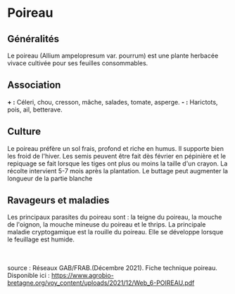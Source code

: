 # Poireau

## Généralités  

Le poireau (Allium ampelopresum var. pourrum) est une plante herbacée vivace cultivée pour ses feuilles consommables.

## Association  

**+ :**   Céleri, chou, cresson, mâche, salades, tomate, asperge.
**- :**  Harictots, pois, ail, betterave.

## Culture  

Le poireau préfère un sol frais, profond et riche en humus. Il supporte bien les froid de l'hiver. Les semis peuvent être fait dès février en pépinière et le repiquage se fait lorsque les tiges ont plus ou moins la taille d'un crayon. La récolte intervient 5-7 mois après la plantation. Le buttage peut augmenter la longueur de la partie blanche


## Ravageurs et maladies  

Les principaux parasites du poireau sont : la teigne du poireau, la mouche de l'oignon, la mouche mineuse du poireau et le thrips. 
La principale maladie cryptogamique est la rouille du poireau. Elle se développe lorsque le feuillage est humide.
<br>  
<br>
      
source : Réseaux GAB/FRAB.(Décembre 2021). Fiche technique poireau. Disponible ici : https://www.agrobio-bretagne.org/voy_content/uploads/2021/12/Web_6-POIREAU.pdf


